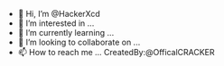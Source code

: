 - 👋 Hi, I’m @HackerXcd
- 👀 I’m interested in ...
- 🌱 I’m currently learning ...
- 💞️ I’m looking to collaborate on ...
- 📫 How to reach me ...
 CreatedBy:@OfficalCRACKER
<!---
HackerXcd/HackerXcd is a ✨ special ✨ repository because its `README.md` (this file) appears on your GitHub profile.
You can click the Preview link to take a look at your changes.
--->
